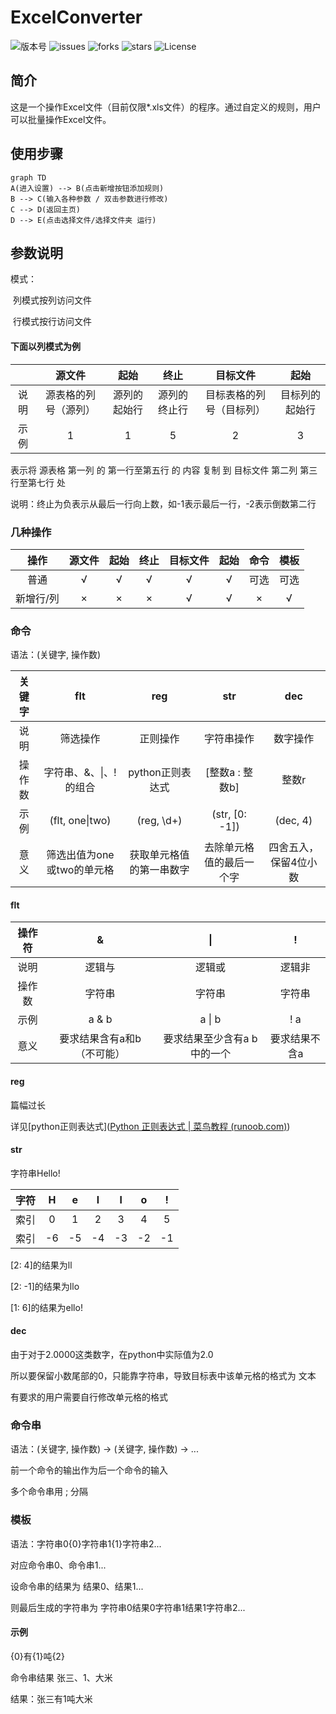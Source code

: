 # ExcelConverter

![版本号](https://img.shields.io/badge/Version-Beta--0.0.1-blue)
![issues](https://img.shields.io/github/issues/Term-inator/ExcelConverter?style=plastic)
![forks](https://img.shields.io/github/forks/Term-inator/ExcelConverter)
![stars](https://img.shields.io/github/stars/Term-inator/ExcelConverter)
![License](https://img.shields.io/github/license/Term-inator/ExcelConverter)



## 简介

这是一个操作Excel文件（目前仅限\*.xls文件）的程序。通过自定义的规则，用户可以批量操作Excel文件。



## 使用步骤

```mermaid
graph TD
A(进入设置) --> B(点击新增按钮添加规则)
B --> C(输入各种参数 / 双击参数进行修改)
C --> D(返回主页)
D --> E(点击选择文件/选择文件夹 运行)
```





## 参数说明

模式：

​	列模式按列访问文件

​	行模式按行访问文件



#### 下面以列模式为例

|      |        源文件        |     起始     |     终止     |         目标文件         |      起始      |
| :--: | :------------------: | :----------: | :----------: | :----------------------: | :------------: |
| 说明 | 源表格的列号（源列） | 源列的起始行 | 源列的终止行 | 目标表格的列号（目标列） | 目标列的起始行 |
| 示例 |          1           |      1       |      5       |            2             |       3        |

表示将 源表格 第一列 的 第一行至第五行 的 内容 复制 到 目标文件 第二列 第三行至第七行 处

说明：终止为负表示从最后一行向上数，如-1表示最后一行，-2表示倒数第二行



### 几种操作

|   操作    | 源文件 | 起始 | 终止 | 目标文件 | 起始 | 命令 | 模板 |
| :-------: | :----: | :--: | :--: | :------: | :--: | :--: | :--: |
|   普通    |   √    |  √   |  √   |    √     |  √   | 可选 | 可选 |
| 新增行/列 |   ×    |  ×   |  ×   |    √     |  √   |  ×   |  √   |



### 命令

语法：(关键字, 操作数) 

| 关键字 |            flt             |           reg            |           str            |          dec          |
| :----: | :------------------------: | :----------------------: | :----------------------: | :-------------------: |
|  说明  |          筛选操作          |         正则操作         |        字符串操作        |       数字操作        |
| 操作数 |   字符串、&、\|、!的组合   |     python正则表达式     |     [整数a : 整数b]      |         整数r         |
|  示例  |      (flt, one\|two)       |        (reg, \d+)        |      (str, [0: -1])      |       (dec, 4)        |
|  意义  | 筛选出值为one或two的单元格 | 获取单元格值的第一串数字 | 去除单元格值的最后一个字 | 四舍五入，保留4位小数 |



#### flt

| 操作符 |             &              |             \|              |       !       |
| :----: | :------------------------: | :-------------------------: | :-----------: |
|  说明  |           逻辑与           |           逻辑或            |    逻辑非     |
| 操作数 |           字符串           |           字符串            |    字符串     |
|  示例  |           a & b            |           a \| b            |      ! a      |
|  意义  | 要求结果含有a和b（不可能） | 要求结果至少含有a b中的一个 | 要求结果不含a |



#### reg

篇幅过长

详见[python正则表达式]([Python 正则表达式 | 菜鸟教程 (runoob.com)](https://www.runoob.com/python/python-reg-expressions.html))



#### str

字符串Hello!

| 字符 |  H   |  e   |  l   |  l   |  o   |  !   |
| :--: | :--: | :--: | :--: | :--: | :--: | :--: |
| 索引 |  0   |  1   |  2   |  3   |  4   |  5   |
| 索引 |  -6  |  -5  |  -4  |  -3  |  -2  |  -1  |

[2: 4]的结果为ll

[2: -1]的结果为llo

[1: 6]的结果为ello!



#### dec

由于对于2.0000这类数字，在python中实际值为2.0

所以要保留小数尾部的0，只能靠字符串，导致目标表中该单元格的格式为 文本

有要求的用户需要自行修改单元格的格式



### 命令串

语法：(关键字, 操作数) -> (关键字, 操作数) -> ...

前一个命令的输出作为后一个命令的输入

多个命令串用 ; 分隔



### 模板

语法：字符串0{0}字符串1{1}字符串2...

对应命令串0、命令串1...

设命令串的结果为 结果0、结果1...

则最后生成的字符串为 字符串0结果0字符串1结果1字符串2...

#### 示例

{0}有{1}吨{2}

命令串结果 张三、1、大米

结果：张三有1吨大米
